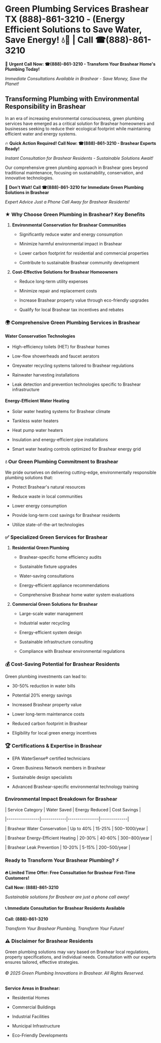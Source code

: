 # Green Plumbing Services Brashear TX (888)-861-3210 - (Energy Efficient Solutions to Save Water, Save Energy! 💧🌿 | Call ☎(888)-861-3210

🚨 **Urgent Call Now: ☎(888)-861-3210 - Transform Your Brashear Home's Plumbing Today!**
*Immediate Consultations Available in Brashear - Save Money, Save the Planet!*

## Transforming Plumbing with Environmental Responsibility in Brashear

In an era of increasing environmental consciousness, green plumbing services have emerged as a critical solution for Brashear homeowners and businesses seeking to reduce their ecological footprint while maintaining efficient water and energy systems. 

🔥 **Quick Action Required! Call Now: ☎(888)-861-3210 - Brashear Experts Ready!**
*Instant Consultation for Brashear Residents - Sustainable Solutions Await!*

Our comprehensive green plumbing approach in Brashear goes beyond traditional maintenance, focusing on sustainability, conservation, and innovative technologies.

🚨 **Don't Wait! Call ☎(888)-861-3210 for Immediate Green Plumbing Solutions in Brashear**
*Expert Advice Just a Phone Call Away for Brashear Residents!*

### ★ Why Choose Green Plumbing in Brashear? Key Benefits

1. **Environmental Conservation for Brashear Communities** 
   - Significantly reduce water and energy consumption
   - Minimize harmful environmental impact in Brashear
   - Lower carbon footprint for residential and commercial properties
   - Contribute to sustainable Brashear community development

2. **Cost-Effective Solutions for Brashear Homeowners** 
   - Reduce long-term utility expenses
   - Minimize repair and replacement costs
   - Increase Brashear property value through eco-friendly upgrades
   - Qualify for local Brashear tax incentives and rebates

### 🌍 Comprehensive Green Plumbing Services in Brashear

#### Water Conservation Technologies
- High-efficiency toilets (HET) for Brashear homes
- Low-flow showerheads and faucet aerators
- Greywater recycling systems tailored to Brashear regulations
- Rainwater harvesting installations
- Leak detection and prevention technologies specific to Brashear infrastructure

#### Energy-Efficient Water Heating
- Solar water heating systems for Brashear climate
- Tankless water heaters
- Heat pump water heaters
- Insulation and energy-efficient pipe installations
- Smart water heating controls optimized for Brashear energy grid

### 💧 Our Green Plumbing Commitment to Brashear

We pride ourselves on delivering cutting-edge, environmentally responsible plumbing solutions that:
- Protect Brashear's natural resources
- Reduce waste in local communities
- Lower energy consumption
- Provide long-term cost savings for Brashear residents
- Utilize state-of-the-art technologies

### ✅ Specialized Green Services for Brashear

1. **Residential Green Plumbing**
   - Brashear-specific home efficiency audits
   - Sustainable fixture upgrades
   - Water-saving consultations
   - Energy-efficient appliance recommendations
   - Comprehensive Brashear home water system evaluations

2. **Commercial Green Solutions for Brashear**
   - Large-scale water management
   - Industrial water recycling
   - Energy-efficient system design
   - Sustainable infrastructure consulting
   - Compliance with Brashear environmental regulations

### 💰 Cost-Saving Potential for Brashear Residents

Green plumbing investments can lead to:
- 30-50% reduction in water bills
- Potential 20% energy savings
- Increased Brashear property value
- Lower long-term maintenance costs
- Reduced carbon footprint in Brashear
- Eligibility for local green energy incentives

### 🏆 Certifications & Expertise in Brashear

- EPA WaterSense® certified technicians
- Green Business Network members in Brashear
- Sustainable design specialists
- Advanced Brashear-specific environmental technology training

### Environmental Impact Breakdown for Brashear

| Service Category | Water Saved | Energy Reduced | Cost Savings |
|-----------------|-------------|----------------|--------------|
| Brashear Water Conservation | Up to 40% | 15-25% | $500-$1000/year |
| Brashear Energy-Efficient Heating | 20-30% | 40-60% | $300-$800/year |
| Brashear Leak Prevention | 10-20% | 5-15% | $200-$500/year |

### Ready to Transform Your Brashear Plumbing? ⚡

**🔥 Limited Time Offer: Free Consultation for Brashear First-Time Customers!**

**Call Now: (888)-861-3210**
*Sustainable solutions for Brashear are just a phone call away!*

#### 📞 Immediate Consultation for Brashear Residents Available

**Call: (888)-861-3210**
*Transform Your Brashear Plumbing, Transform Your Future!*

### ⚠️ Disclaimer for Brashear Residents

Green plumbing solutions may vary based on Brashear local regulations, property specifications, and individual needs. Consultation with our experts ensures tailored, effective strategies.

###### © 2025 Green Plumbing Innovations in Brashear. All Rights Reserved.

**Service Areas in Brashear:** 
- Residential Homes
- Commercial Buildings
- Industrial Facilities
- Municipal Infrastructure
- Eco-Friendly Developments
